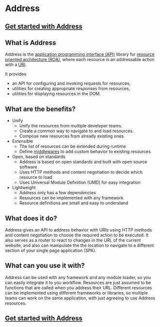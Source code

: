 # Address

## [Get started with Address](./get-started.md)

## What is Address

Address is the [application programming interface (API)](http://en.wikipedia.org/wiki/API) library for [resource oriented architecture (ROA)](http://en.wikipedia.org/wiki/Resource-oriented_architecture), where each resource is an addressable action with a [URI](https://en.wikipedia.org/wiki/Uniform_Resource_Identifier).

It provides
 * an API for configuring and invoking requests for resources,
 * utilities for creating appropriate responses from resources,
 * utilities for displaying resources in the DOM.

## What are the benefits?

* Unify
  * Unify the resources from multiple developer teams.
  * Create a common way to navigate to and load resources.
  * Compose new resources from already existing ones.
* Extensible
  * The list of resources can be extended during runtime
  * Define [middlewares](https://en.wikipedia.org/wiki/Middleware) to add custom behavior to existing resources
* Open, based on standards
  * Address is based on open standards and built with open source software
  * Uses HTTP methods and content negotiation to decide which resource to load
  * Uses Universal Module Definition (UMD) for easy integration
* Lightweight
  * Address only has a few dependencies
  * Resources can be implemented with any framework
  * Resource definitions are small and easy to understand

## What does it do?

Address gives an API to address behavior with URIs using HTTP methods and content negotiation to choose the required action to be executed. It also serves as a router to react to changes in the URL of the current website, and also can manipulate the the location to navigate to a different section of your single page application (SPA).

## What can you use it with?

Address can be used with any framework and any module loader, so you can easily integrate it to you workflow. Resources are just assumed to be functions that are called when you address their URL. Different resources can be implemented using different frameworks or libraries, so multiple teams can work on the same application, with just agreeing to use Address resources.

## [Get started with Address](get-started.md)
